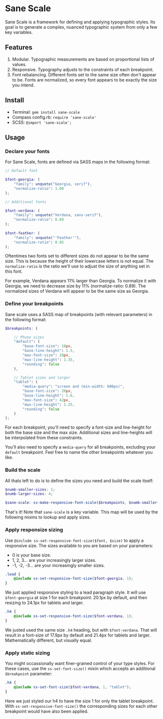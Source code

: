 # Sane Scale

Sane Scale is a framework for defining and applying typographic styles. Its goal is to generate a complex, nuanced typographic system from only a few key variables. 

## Features

1. Modular. Typographic measurements are based on proportional lists of values. 
2. Responsive. Typography adjusts to the constraints of each breakpoint.
3. Font rebalancing. Different fonts set to the same size often don't appear to be. Fonts are normalized, so every font appears to be exactly the size you intend.

## Install 

* Terminal: `gem install sane-scale`
* Compass config.rb: `require 'sane-scale'`
* SCSS: `@import 'sane-scale';`

## Usage

### Declare your fonts

For Sane Scale, fonts are defined via SASS maps in the following format:

```scss
// Default font

$font-georgia: (
	"family": unquote("Georgia, serif"),
	"normalize-ratio": 1.00
); 

// Additional fonts

$font-verdana: (
	"family": unquote("Verdana, sans-serif"),
	"normalize-ratio": 0.89
);
 
$font-feather: (
	"family": unquote("'Feather'"),
	"normalize-ratio": 0.95
);
```

Oftentimes two fonts set to different sizes do not appear to be the same size. This is because the height of their lowercase letters is not equal. The `normalize-ratio` is the ratio we'll use to adjust the size of anything set in this font. 

For example, Verdana appears 11% larger than Georgia. To normalize it with Georgia, we need to decrease size by 11% (normalize-ratio: 0.89). The normalized sizes of Verdana will appear to be the same size as Georgia.

### Define your breakpoints

Sane scale uses a SASS map of breakpoints (with relevant parameters) in the following format:

```scss
$breakpoints: (	

	// Phone sizes
	"default": (
		"base-font-size": 18px,
		"base-line-height": 1.5,
		"max-font-size": 28px,
		"max-line-height": 1.35,
		"rounding": false
	),

	// Tablet sizes and larger
	"tablet": (
		"media-query": "screen and (min-width: 600px)",
		"base-font-size": 20px,
		"base-line-height": 1.6,
		"max-font-size": 42px,
		"max-line-height": 1.25,
		"rounding": false
	)
); 
```
For each breakpoint, you'll need to specify a font-size and line-height for both the base size and the max size. Additional sizes and line-heights will be interpolated from these constraints.

You'll also need to specify a `media-query` for all breakpoints, excluding your `default` breakpoint. Feel free to name the other breakpoints whatever you like.

### Build the scale

All thats left to do is to define the sizes you need and build the scale itself:

```scss
$numb-smaller-sizes: 1;
$numb-larger-sizes: 4;

$sane-scale: ss-make-responsive-font-scale($breakpoints, $numb-smaller-sizes, $numb-larger-sizes);
```
That's it! Note that `sane-scale` is a key variable. This map will be used by the following mixins to lookup and apply sizes.

### Apply responsize sizing

Use `@include ss-set-responsive-font-size($font, $size)` to apply a responsive size. The sizes available to you are based on your parameters: 
* 0 is your base size.
* 1, 2, 3... are your increasingly larger sizes.
* -1, -2, -3... are your increasingly smaller sizes.

```scss
.lead {
	@include ss-set-responsive-font-size($font-georgia, 1);
}
```
We just applied responsive styling to a lead paragraph style. It will use `$font-georgia` at size 1 for each breakpoint: 20.1px by default, and then resizing to 24.1px for tablets and larger.

```scss
.h4 { 
	@include ss-set-responsive-font-size($font-verdana, 1);
}
```
We justed used the same size `.h4` heading, but with `$font-verdana`. That will result in a font-size of 17.9px by default and 21.4px for tablets and larger. Mathematically different, but visually equal.



### Apply static sizing

You might occassionally want finer-grained control of your type styles. For these cases, use the `ss-set-font-size()` mixin which accepts an additional `$breakpoint` parameter:

```scss
.h4 { 
	@include ss-set-font-size($font-verdana, 1, "tablet");
}
```

Here we just styled our h4 to have the size 1 for only the tablet breakpoint. With `ss-set-responsive-font-size()` the corresponding sizes for each other breakpoint would have also been applied.